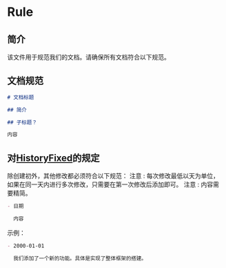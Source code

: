 # Rule

## 简介

该文件用于规范我们的文档。请确保所有文档符合以下规范。

## 文档规范

```markdown
# 文档标题

## 简介

## 子标题？

内容
```

## 对[HistoryFixed](HistoryFixed.md)的规定

除创建初外，其他修改都必须符合以下规范：
注意 : 每次修改最低以天为单位，如果在同一天内进行多次修改，只需要在第一次修改后添加即可。
注意 : 内容需要精简。

```markdown
- 日期

  内容
```

示例：

```markdown
- 2000-01-01

  我们添加了一个新的功能。具体是实现了整体框架的搭建。
```
